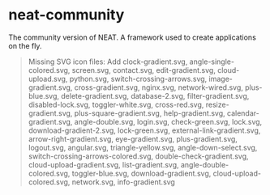 # neat-community
The community version of NEAT. A framework used to create applications on the fly.

> Missing SVG icon files: Add clock-gradient.svg, angle-single-colored.svg, screen.svg, contact.svg, edit-gradient.svg, cloud-upload.svg, python.svg, switch-crossing-arrows.svg, image-gradient.svg, cross-gradient.svg, nginx.svg, network-wired.svg, plus-blue.svg, delete-gradient.svg, database-2.svg, filter-gradient.svg, disabled-lock.svg, toggler-white.svg, cross-red.svg, resize-gradient.svg, plus-square-gradient.svg, help-gradient.svg, calendar-gradient.svg, angle-double.svg, login.svg, check-green.svg, lock.svg, download-gradient-2.svg, lock-green.svg, external-link-gradient.svg, arrow-right-gradient.svg, eye-gradient.svg, plus-gradient.svg, logout.svg, angular.svg, triangle-yellow.svg, angle-down-select.svg, switch-crossing-arrows-colored.svg, double-check-gradient.svg, cloud-upload-gradient.svg, list-gradient.svg, angle-double-colored.svg, toggler-blue.svg, download-gradient.svg, cloud-upload-colored.svg, network.svg, info-gradient.svg
